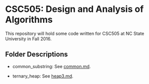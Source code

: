 # CSC505: Design and Analysis of Algorithms

This repository will hold some code written for CSC505 at NC State University in Fall 2016.

## Folder Descriptions

* common_substring: See [common.md](https://github.com/dixoncrews/ncsu-fall16-csc505/blob/master/common_substring/common.md).

* ternary_heap: See [heap3.md](https://github.com/dixoncrews/ncsu-fall16-csc505/blob/master/ternary_heap/heap3.md).